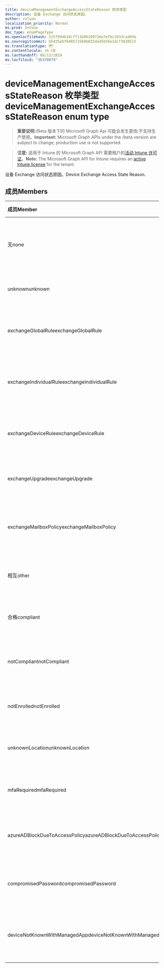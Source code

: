 ```yaml
---
title: deviceManagementExchangeAccessStateReason 枚举类型
description: 设备 Exchange 访问状态原因。
author: rolyon
localization_priority: Normal
ms.prod: Intune
doc_type: enumPageType
ms.openlocfilehash: 525f994b19cff11b06109726e7efbc2033cad69a
ms.sourcegitcommit: b5425ebf648572569b032ded5b56e1dcf3830515
ms.translationtype: MT
ms.contentlocale: zh-CN
ms.lasthandoff: 08/13/2019
ms.locfileid: "36370079"
---
```

# <a name="devicemanagementexchangeaccessstatereason-enum-type"></a><span data-ttu-id="58a0b-103">deviceManagementExchangeAccessStateReason 枚举类型</span><span class="sxs-lookup"><span data-stu-id="58a0b-103">deviceManagementExchangeAccessStateReason enum type</span></span>

> <span data-ttu-id="58a0b-104">**重要说明:**/Beta 版本下的 Microsoft Graph Api 可能会发生更改;不支持生产使用。</span><span class="sxs-lookup"><span data-stu-id="58a0b-104">**Important:** Microsoft Graph APIs under the /beta version are subject to change; production use is not supported.</span></span>

> <span data-ttu-id="58a0b-105">**注意:** 适用于 Intune 的 Microsoft Graph API 需要租户的[活动 Intune 许可证](https://go.microsoft.com/fwlink/?linkid=839381)。</span><span class="sxs-lookup"><span data-stu-id="58a0b-105">**Note:** The Microsoft Graph API for Intune requires an [active Intune license](https://go.microsoft.com/fwlink/?linkid=839381) for the tenant.</span></span>

<span data-ttu-id="58a0b-106">设备 Exchange 访问状态原因。</span><span class="sxs-lookup"><span data-stu-id="58a0b-106">Device Exchange Access State Reason.</span></span>

## <a name="members"></a><span data-ttu-id="58a0b-107">成员</span><span class="sxs-lookup"><span data-stu-id="58a0b-107">Members</span></span>
|<span data-ttu-id="58a0b-108">成员</span><span class="sxs-lookup"><span data-stu-id="58a0b-108">Member</span></span>|<span data-ttu-id="58a0b-109">值</span><span class="sxs-lookup"><span data-stu-id="58a0b-109">Value</span></span>|<span data-ttu-id="58a0b-110">说明</span><span class="sxs-lookup"><span data-stu-id="58a0b-110">Description</span></span>|
|:---|:---|:---|
|<span data-ttu-id="58a0b-111">无</span><span class="sxs-lookup"><span data-stu-id="58a0b-111">none</span></span>|<span data-ttu-id="58a0b-112">0</span><span class="sxs-lookup"><span data-stu-id="58a0b-112">0</span></span>|<span data-ttu-id="58a0b-113">未发现来自 Exchange 的访问状态原因</span><span class="sxs-lookup"><span data-stu-id="58a0b-113">No access state reason discovered from Exchange</span></span>|
|<span data-ttu-id="58a0b-114">unknown</span><span class="sxs-lookup"><span data-stu-id="58a0b-114">unknown</span></span>|<span data-ttu-id="58a0b-115">1</span><span class="sxs-lookup"><span data-stu-id="58a0b-115">1</span></span>|<span data-ttu-id="58a0b-116">未知访问状态原因</span><span class="sxs-lookup"><span data-stu-id="58a0b-116">Unknown access state reason</span></span>|
|<span data-ttu-id="58a0b-117">exchangeGlobalRule</span><span class="sxs-lookup"><span data-stu-id="58a0b-117">exchangeGlobalRule</span></span>|<span data-ttu-id="58a0b-118">双面</span><span class="sxs-lookup"><span data-stu-id="58a0b-118">2</span></span>|<span data-ttu-id="58a0b-119">由 Exchange 全局规则确定的访问状态</span><span class="sxs-lookup"><span data-stu-id="58a0b-119">Access state determined by Exchange Global rule</span></span>|
|<span data-ttu-id="58a0b-120">exchangeIndividualRule</span><span class="sxs-lookup"><span data-stu-id="58a0b-120">exchangeIndividualRule</span></span>|<span data-ttu-id="58a0b-121">第三章</span><span class="sxs-lookup"><span data-stu-id="58a0b-121">3</span></span>|<span data-ttu-id="58a0b-122">由 Exchange 单个规则确定的访问状态</span><span class="sxs-lookup"><span data-stu-id="58a0b-122">Access state determined by Exchange Individual rule</span></span>|
|<span data-ttu-id="58a0b-123">exchangeDeviceRule</span><span class="sxs-lookup"><span data-stu-id="58a0b-123">exchangeDeviceRule</span></span>|<span data-ttu-id="58a0b-124">4</span><span class="sxs-lookup"><span data-stu-id="58a0b-124">4</span></span>|<span data-ttu-id="58a0b-125">由 Exchange 设备规则确定的访问状态</span><span class="sxs-lookup"><span data-stu-id="58a0b-125">Access state determined by Exchange Device rule</span></span>|
|<span data-ttu-id="58a0b-126">exchangeUpgrade</span><span class="sxs-lookup"><span data-stu-id="58a0b-126">exchangeUpgrade</span></span>|<span data-ttu-id="58a0b-127">5</span><span class="sxs-lookup"><span data-stu-id="58a0b-127">5</span></span>|<span data-ttu-id="58a0b-128">Exchange 升级导致的访问状态</span><span class="sxs-lookup"><span data-stu-id="58a0b-128">Access state due to Exchange upgrade</span></span>|
|<span data-ttu-id="58a0b-129">exchangeMailboxPolicy</span><span class="sxs-lookup"><span data-stu-id="58a0b-129">exchangeMailboxPolicy</span></span>|<span data-ttu-id="58a0b-130">型</span><span class="sxs-lookup"><span data-stu-id="58a0b-130">6</span></span>|<span data-ttu-id="58a0b-131">由 Exchange 邮箱策略确定的访问状态</span><span class="sxs-lookup"><span data-stu-id="58a0b-131">Access state determined by Exchange Mailbox Policy</span></span>|
|<span data-ttu-id="58a0b-132">相互</span><span class="sxs-lookup"><span data-stu-id="58a0b-132">other</span></span>|<span data-ttu-id="58a0b-133">步</span><span class="sxs-lookup"><span data-stu-id="58a0b-133">7</span></span>|<span data-ttu-id="58a0b-134">由 Exchange 确定的访问状态</span><span class="sxs-lookup"><span data-stu-id="58a0b-134">Access state determined by Exchange</span></span>|
|<span data-ttu-id="58a0b-135">合格</span><span class="sxs-lookup"><span data-stu-id="58a0b-135">compliant</span></span>|<span data-ttu-id="58a0b-136">utf-8</span><span class="sxs-lookup"><span data-stu-id="58a0b-136">8</span></span>|<span data-ttu-id="58a0b-137">合规性挑战授予的访问状态</span><span class="sxs-lookup"><span data-stu-id="58a0b-137">Access state granted by compliance challenge</span></span>|
|<span data-ttu-id="58a0b-138">notCompliant</span><span class="sxs-lookup"><span data-stu-id="58a0b-138">notCompliant</span></span>|<span data-ttu-id="58a0b-139">第</span><span class="sxs-lookup"><span data-stu-id="58a0b-139">9</span></span>|<span data-ttu-id="58a0b-140">由合规性挑战吊销的访问状态</span><span class="sxs-lookup"><span data-stu-id="58a0b-140">Access state revoked by compliance challenge</span></span>|
|<span data-ttu-id="58a0b-141">notEnrolled</span><span class="sxs-lookup"><span data-stu-id="58a0b-141">notEnrolled</span></span>|<span data-ttu-id="58a0b-142">10 </span><span class="sxs-lookup"><span data-stu-id="58a0b-142">10</span></span>|<span data-ttu-id="58a0b-143">由管理质询吊销的访问状态</span><span class="sxs-lookup"><span data-stu-id="58a0b-143">Access state revoked by management challenge</span></span>|
|<span data-ttu-id="58a0b-144">unknownLocation</span><span class="sxs-lookup"><span data-stu-id="58a0b-144">unknownLocation</span></span>|<span data-ttu-id="58a0b-145">12</span><span class="sxs-lookup"><span data-stu-id="58a0b-145">12</span></span>|<span data-ttu-id="58a0b-146">由于未知位置导致的访问状态</span><span class="sxs-lookup"><span data-stu-id="58a0b-146">Access state due to unknown location</span></span>|
|<span data-ttu-id="58a0b-147">mfaRequired</span><span class="sxs-lookup"><span data-stu-id="58a0b-147">mfaRequired</span></span>|<span data-ttu-id="58a0b-148">13</span><span class="sxs-lookup"><span data-stu-id="58a0b-148">13</span></span>|<span data-ttu-id="58a0b-149">由于 MFA 质询而导致的访问状态</span><span class="sxs-lookup"><span data-stu-id="58a0b-149">Access state due to MFA challenge</span></span>|
|<span data-ttu-id="58a0b-150">azureADBlockDueToAccessPolicy</span><span class="sxs-lookup"><span data-stu-id="58a0b-150">azureADBlockDueToAccessPolicy</span></span>|<span data-ttu-id="58a0b-151">日</span><span class="sxs-lookup"><span data-stu-id="58a0b-151">14</span></span>|<span data-ttu-id="58a0b-152">由 AAD 访问策略吊销的访问状态</span><span class="sxs-lookup"><span data-stu-id="58a0b-152">Access State revoked by AAD Access Policy</span></span>|
|<span data-ttu-id="58a0b-153">compromisedPassword</span><span class="sxs-lookup"><span data-stu-id="58a0b-153">compromisedPassword</span></span>|<span data-ttu-id="58a0b-154">个</span><span class="sxs-lookup"><span data-stu-id="58a0b-154">15</span></span>|<span data-ttu-id="58a0b-155">通过密码被破解的密码吊销的访问状态</span><span class="sxs-lookup"><span data-stu-id="58a0b-155">Access State revoked by compromised password</span></span>|
|<span data-ttu-id="58a0b-156">deviceNotKnownWithManagedApp</span><span class="sxs-lookup"><span data-stu-id="58a0b-156">deviceNotKnownWithManagedApp</span></span>|<span data-ttu-id="58a0b-157">位</span><span class="sxs-lookup"><span data-stu-id="58a0b-157">16</span></span>|<span data-ttu-id="58a0b-158">由托管应用程序质询吊销的访问状态</span><span class="sxs-lookup"><span data-stu-id="58a0b-158">Access state revoked by managed application challenge</span></span>|




